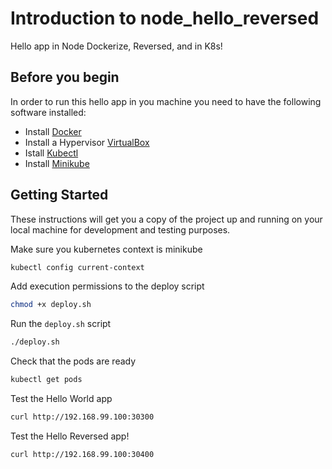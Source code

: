 # Introduction to node_hello_reversed

Hello app in Node Dockerize, Reversed, and in K8s!

## Before you begin
In order to run this hello app in you machine you need to have the following software installed:
* Install [Docker](https://docs.docker.com/install/#supported-platforms)
* Install a Hypervisor [VirtualBox](https://www.virtualbox.org/wiki/Downloads)
* Istall [Kubectl](https://kubernetes.io/docs/tasks/tools/install-kubectl/)
* Install [Minikube](https://github.com/kubernetes/minikube/releases)

## Getting Started
These instructions will get you a copy of the project up and running on your local machine for development and testing purposes.

Make sure you kubernetes context is minikube
```sh
kubectl config current-context
```

Add execution permissions to the deploy script
```sh
chmod +x deploy.sh
```
Run the `deploy.sh` script
```sh
./deploy.sh
```

Check that the pods are ready
```sh
kubectl get pods
```

Test the Hello World app
```sh
curl http://192.168.99.100:30300
```

Test the Hello Reversed app!
```sh
curl http://192.168.99.100:30400
```

